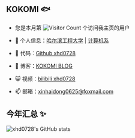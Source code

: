 ## KOKOMI 🐟

- 您是本月第 ![Visitor Count](https://profile-counter.glitch.me/xhd0728/count.svg) 个访问我主页的用户

- 🐧 个人信息：<a href="http://www.hrbeu.edu.cn/" target="_blank">哈尔滨工程大学</a> | <a href="http://cstc.hrbeu.edu.cn/" target="_blank">计算机系</a>
- 🏡 代码：<a href="https://github.com/xhd0728" target="_blank">Github xhd0728</a>
- 🌱 博客：<a href="https://www.cnblogs.com/xhd0728" target="_blank">KOKOMI BLOG</a>
- 😺 视频：<a href="https://space.bilibili.com/381611499">bilibili xhd0728</a>
- 📫 邮箱：<a href="mailto://xinhaidong0625@foxmail.com">xinhaidong0625@foxmail.com</a>

## 今年汇总 ✨

![xhd0728's GitHub stats](https://github-readme-stats.vercel.app/api?username=xhd0728&show_icons=true&theme=tokyonight)
